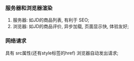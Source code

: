 ### 服务器和浏览器渲染
1. 服务器: 如JD的商品列表, 有利于 SEO;
2. 浏览器: 如JD的商品评价, 异步加载, 页面显示快, 体验友好;


### 网络请求
具有 src属性(还有style标签的href) 浏览器自动发出请求;
